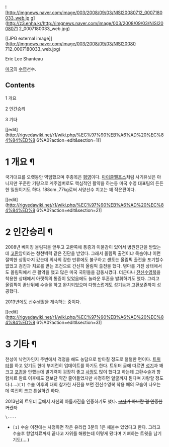 ![http://imgnews.naver.com/image/003/2008/09/03/NISI20080712_0007180033_web.jp
g](http://z3.enha.kr/http://imgnews.naver.com/image/003/2008/09/03/NISI2008071
2_0007180033_web.jpg)

[[JPG external image]](http://imgnews.naver.com/image/003/2008/09/03/NISI20080
712_0007180033_web.jpg)

Eric Lee Shanteau

[미국](%EB%AF%B8%EA%B5%AD.md)의 [수영](%EC%88%98%EC%98%81.md)선수.

## Contents

    

1 개요

2 인간승리

3 기타

[[edit](http://rigvedawiki.net/r1/wiki.php/%EC%97%90%EB%A6%AD%20%EC%84%84%ED%8
6%A0?action=edit&section=1)]

# 1 개요 ¶

국가대표를 오랫동안 역임했으며 주종목은 [평영](%ED%8F%89%EC%98%81.md)이다. [마이클펠프스](%EB%A7%88%EC%9D%B4%ED%81%B4%20%ED%8E%A0%ED%94%84%EC%8A%A4.md)처럼 사기유닛은
아니지만 꾸준한 기량으로 계주멤버로도 핵심적인 활약을 하는등 미국 수영 대표팀의 든든한 일원이기도 하다. 188cm ,77kg로써 서양선수
치고는 꽤 작은편이다.

[[edit](http://rigvedawiki.net/r1/wiki.php/%EC%97%90%EB%A6%AD%20%EC%84%84%ED%8
6%A0?action=edit&section=2)]

# 2 인간승리 ¶

2008년 베이징 올림픽을 앞두고 고환쪽에 통증과 이물감이 있어서 병원진단을 받았는데
[고환](%EA%B3%A0%ED%99%98.md)암이라는 청천벽력 같은 진단을 받았다. 그래서 올림픽 출전이냐 목숨이냐 이런 절박한
상황까지 갔는데 의사의 강한 만류에도 불구하고 섄토는 올림픽 출전을 포기할수 없었고 검진과 치료를 받는 조건으로 간신히 올림픽 출전을 했다.
병마를 가진 상태에서도 올림픽에서 큰 활약을 했고 많은 미국 국민들을 감동시켰다. 더군다나
[전신수영복](%EC%A0%84%EC%8B%A0%EC%88%98%EC%98%81%EB%B3%B5.md)을 착용한 상태에서 아랫쪽의
통증이 있었음에도 놀라운 투혼을 발휘하기도 했다. 그리고 올림픽이 끝난뒤에 수술을 하고 완치되었으며 다행스럽게도 성기능과 고환보존까지
성공했다.

  

2013년에도 선수생활을 계속하는 중이다.

[[edit](http://rigvedawiki.net/r1/wiki.php/%EC%97%90%EB%A6%AD%20%EC%84%84%ED%8
6%A0?action=edit&section=3)]

# 3 기타 ¶

천성이 낙천가인지 주변에서 걱정을 해도 농담으로 받아칠 정도로 털털한 편이다.
[트위터](%ED%8A%B8%EC%9C%84%ED%84%B0.md)를 하고 있기도 한데 부지런히 업데이트를 하기도 한다. 트위터 글에
따르면 [성기](%EC%84%B1%EA%B8%B0.md)과 꽤 크고 [포경](%ED%8F%AC%EA%B2%BD.md)을 안했는데
발기력이 굉장히 좋고 [사정](%EC%82%AC%EC%A0%95.md)도 많이 했다고 하는데 고환수술과 항함치료 완료 이후에도 전보단
약간 줄어들었지만 사정하면 얼굴까지 튄다며 자랑할 정도다.(....)`[1]` 수술 이후의 대회 참가한 사진을 보면 전신수영복 착용 때의
모습이 나오는데 여전히 크고 튼실하긴 하다.

  

2013년의 트위터 글에서 자신의 아들사진을 인증하기도 했다. <del>[고자](%EA%B3%A0%EC%9E%90.md)가 아니란 걸
인증한거겠지</del>

`\----`

  * `[1]` 수술 이전에는 사정하면 작은 유리컵 3분의 1은 채울수 있었다고 한다. 그리고 수술후 항암치료까지 끝나고 자위를 해봤는데 이렇게 됐다며 기뻐하는 트윗을 남기기도(....)

